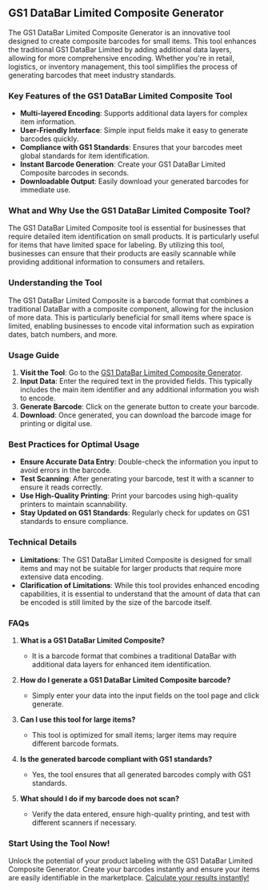 ## GS1 DataBar Limited Composite Generator

The GS1 DataBar Limited Composite Generator is an innovative tool designed to create composite barcodes for small items. This tool enhances the traditional GS1 DataBar Limited by adding additional data layers, allowing for more comprehensive encoding. Whether you're in retail, logistics, or inventory management, this tool simplifies the process of generating barcodes that meet industry standards.

### Key Features of the GS1 DataBar Limited Composite Tool

- **Multi-layered Encoding**: Supports additional data layers for complex item information.
- **User-Friendly Interface**: Simple input fields make it easy to generate barcodes quickly.
- **Compliance with GS1 Standards**: Ensures that your barcodes meet global standards for item identification.
- **Instant Barcode Generation**: Create your GS1 DataBar Limited Composite barcodes in seconds.
- **Downloadable Output**: Easily download your generated barcodes for immediate use.

### What and Why Use the GS1 DataBar Limited Composite Tool?

The GS1 DataBar Limited Composite tool is essential for businesses that require detailed item identification on small products. It is particularly useful for items that have limited space for labeling. By utilizing this tool, businesses can ensure that their products are easily scannable while providing additional information to consumers and retailers. 

### Understanding the Tool

The GS1 DataBar Limited Composite is a barcode format that combines a traditional DataBar with a composite component, allowing for the inclusion of more data. This is particularly beneficial for small items where space is limited, enabling businesses to encode vital information such as expiration dates, batch numbers, and more.

### Usage Guide

1. **Visit the Tool**: Go to the [GS1 DataBar Limited Composite Generator](https://www.inayam.co/barcode/databarlimitedcomposite).
2. **Input Data**: Enter the required text in the provided fields. This typically includes the main item identifier and any additional information you wish to encode.
3. **Generate Barcode**: Click on the generate button to create your barcode.
4. **Download**: Once generated, you can download the barcode image for printing or digital use.

### Best Practices for Optimal Usage

- **Ensure Accurate Data Entry**: Double-check the information you input to avoid errors in the barcode.
- **Test Scanning**: After generating your barcode, test it with a scanner to ensure it reads correctly.
- **Use High-Quality Printing**: Print your barcodes using high-quality printers to maintain scannability.
- **Stay Updated on GS1 Standards**: Regularly check for updates on GS1 standards to ensure compliance.

### Technical Details

- **Limitations**: The GS1 DataBar Limited Composite is designed for small items and may not be suitable for larger products that require more extensive data encoding.
- **Clarification of Limitations**: While this tool provides enhanced encoding capabilities, it is essential to understand that the amount of data that can be encoded is still limited by the size of the barcode itself.

### FAQs

1. **What is a GS1 DataBar Limited Composite?**
   - It is a barcode format that combines a traditional DataBar with additional data layers for enhanced item identification.

2. **How do I generate a GS1 DataBar Limited Composite barcode?**
   - Simply enter your data into the input fields on the tool page and click generate.

3. **Can I use this tool for large items?**
   - This tool is optimized for small items; larger items may require different barcode formats.

4. **Is the generated barcode compliant with GS1 standards?**
   - Yes, the tool ensures that all generated barcodes comply with GS1 standards.

5. **What should I do if my barcode does not scan?**
   - Verify the data entered, ensure high-quality printing, and test with different scanners if necessary.

### Start Using the Tool Now!

Unlock the potential of your product labeling with the GS1 DataBar Limited Composite Generator. Create your barcodes instantly and ensure your items are easily identifiable in the marketplace. [Calculate your results instantly!](https://www.inayam.co/barcode/databarlimitedcomposite)